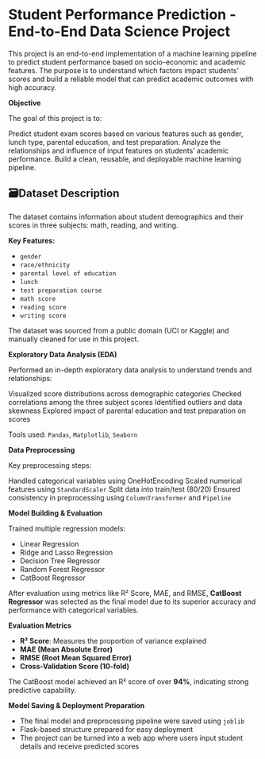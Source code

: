 #  Student Performance Prediction - End-to-End Data Science Project

This project is an end-to-end implementation of a machine learning pipeline to predict student performance based on socio-economic and academic features. The purpose is to understand which factors impact students' scores and build a reliable model that can predict academic outcomes with high accuracy.


**Objective**

The goal of this project is to:

Predict student exam scores based on various features such as gender, lunch type, parental education, and test preparation.
Analyze the relationships and influence of input features on students’ academic performance.
Build a clean, reusable, and deployable machine learning pipeline.


## 🗃Dataset Description

The dataset contains information about student demographics and their scores in three subjects: math, reading, and writing.

**Key Features:**

- `gender`
- `race/ethnicity`
- `parental level of education`
- `lunch`
- `test preparation course`
- `math score`
- `reading score`
- `writing score`

The dataset was sourced from a public domain (UCI or Kaggle) and manually cleaned for use in this project.

 **Exploratory Data Analysis (EDA)**

Performed an in-depth exploratory data analysis to understand trends and relationships:

Visualized score distributions across demographic categories
Checked correlations among the three subject scores
Identified outliers and data skewness
Explored impact of parental education and test preparation on scores

Tools used: `Pandas`, `Matplotlib`, `Seaborn`


**Data Preprocessing**

Key preprocessing steps:

Handled categorical variables using OneHotEncoding
Scaled numerical features using `StandardScaler`
Split data into train/test (80/20)
Ensured consistency in preprocessing using `ColumnTransformer` and `Pipeline`


**Model Building & Evaluation**

Trained multiple regression models:

- Linear Regression
- Ridge and Lasso Regression
- Decision Tree Regressor
- Random Forest Regressor
- CatBoost Regressor

After evaluation using metrics like R² Score, MAE, and RMSE, **CatBoost Regressor** was selected as the final model due to its superior accuracy and performance with categorical variables.


**Evaluation Metrics**

- **R² Score**: Measures the proportion of variance explained
- **MAE (Mean Absolute Error)**
- **RMSE (Root Mean Squared Error)**
- **Cross-Validation Score (10-fold)**

The CatBoost model achieved an R² score of over **94%**, indicating strong predictive capability.

**Model Saving & Deployment Preparation**

- The final model and preprocessing pipeline were saved using `joblib`
- Flask-based structure prepared for easy deployment
- The project can be turned into a web app where users input student details and receive predicted scores



